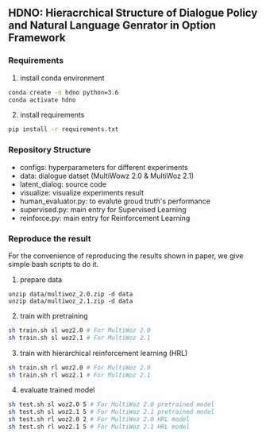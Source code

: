 
## HDNO: Hieracrchical Structure of Dialogue Policy and Natural Language Genrator in Option Framework

### Requirements

1. install conda environment                                        
```bash
conda create -n hdno python=3.6
conda activate hdno
```

2.  install requirements
```bash
pip install -r requirements.txt     
```

### Repository Structure
* configs: hyperparameters for different experiments
* data: dialogue datset (MultiWowz 2.0 & MultiWoz 2.1)
* latent_dialog: source code
* visualize: visualize experiments result
* human_evaluator.py: to evalute groud truth's performance
* supervised.py: main entry for Supervised Learning
* reinforce.py: main entry for Reinforcement Learning
    

### Reproduce the result
For the convenience of reproducing the results shown in paper, we give simple bash scripts to do it.

1. prepare data
```
unzip data/multiwoz_2.0.zip -d data
unzip data/multiwoz_2.1.zip -d data
```

2. train with pretraining
```bash
sh train.sh sl woz2.0 # For MultiWoz 2.0
sh train.sh sl woz2.1 # For MultiWoz 2.1
```

3. train with hierarchical reinforcement learning (HRL)
```bash
sh train.sh rl woz2.0 # For MultiWoz 2.0
sh train.sh rl woz2.1 # For MultiWoz 2.1
```

4. evaluate trained model
```bash
sh test.sh sl woz2.0 5 # For MultiWoz 2.0 pretrained model
sh test.sh sl woz2.1 5 # For MultiWoz 2.1 pretrained model
sh test.sh rl woz2.0 2 # For MultiWoz 2.0 HRL model 
sh test.sh rl woz2.1 5 # For MultiWoz 2.1 HRL model
```
